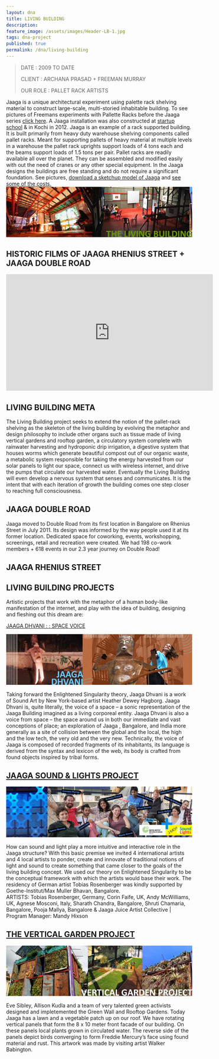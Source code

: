 ```yaml
---
layout: dna
title: LIVING BUILDING
description:
feature_image: /assets/images/Header-LB-1.jpg
tags: dna-project
published: true
permalink: /dna/living-building
---
```


<div class="kg-card-markdown"><blockquote>
<p>DATE : 2009 TO DATE</p>
<p>CLIENT : ARCHANA PRASAD + FREEMAN MURRAY</p>
<p>OUR ROLE : PALLET RACK ARTISTS</p>
</blockquote>
<p>Jaaga is a unique architectural experiment using palette rack shelving material to construct large-scale, multi-storied inhabitable building. To see pictures of Freemans experiments with Pallette Racks before the Jaaga series <a href="https://www.flickr.com/photos/freeman/sets/72157594251251366">click here</a>. A Jaaga installation was also constructed at <a href="http://www.thehindubusinessline.com/news/freeman-murray-to-set-up-startup-school-in-kochi/article4074480.ece">startup school</a> &amp; in Kochi in 2012. Jaaga is an example of a rack supported building. It is built primarily from heavy duty warehouse shelving components called pallet racks. Meant for supporting pallets of heavy material at multiple levels in a warehouse the pallet rack uprights support loads of 4 tons each and the beams support loads of 1.5 tons per pair. Pallet racks are readily available all over the planet. They can be assembled and modified easily with out the need of cranes or any other special equipment. In the Jaaga designs the buildings are free standing and do not require a significant foundation. See pictures, <a href="https://docs.google.com/file/d/0BzW1kvIRH7--ZWFFaWRqTVNKc0E/edit">download a sketchup model of Jaaga</a> and <a href="https://docs.google.com/spreadsheets/d/13dJLT_weF4RrpNqIejBjGVyZw8EDbzaf8yzbt0AL9r8/edit#gid=0">see some of the costs.</a><br>
<img src="/assets/images/Header-LB.jpg" alt="Header-LB"></p>
<h2 id="historicfilmsofjaagarheniusstreetjaagadoubleroad">HISTORIC FILMS OF JAAGA RHENIUS STREET + JAAGA DOUBLE ROAD</h2>
<iframe width="560" height="315" src="https://www.youtube.com/embed/M-SCzfc9RYw" frameborder="0" allowfullscreen></iframe>
<h2 id="livingbuildingmeta">LIVING BUILDING META</h2>
<p>The Living Building project seeks to extend the notion of the pallet-rack shelving as the skeleton of the living building by evolving the metaphor and design philosophy to include other organs such as tissue made of living vertical gardens and rooftop garden, a circulatory system complete with rainwater harvesting and hydroponic drip irrigation, a digestive system that houses worms which generate beautiful compost out of our organic waste, a metabolic system responsible for taking the energy harvested from our solar panels to light our space, connect us with wireless internet, and drive the pumps that circulate our harvested water.  Eventually the Living Building will even develop a nervous system that senses and communicates.  It is the intent that with each iteration of growth the building comes one step closer to reaching full consciousness.</p>
<h2 id="jaagadoubleroad">JAAGA DOUBLE ROAD</h2>
<p>Jaaga moved to Double Road from its first location in Bangalore on Rhenius Street in July 2011. Its design was informed by the way people used it at its former location. Dedicated space for coworking, events, workshopping, screenings, retail and recreation were created. We had 198 co-work members + 618 events in our 2.3 year journey on Double Road!</p>
<h2 id="jaagarheniusstreet">JAAGA RHENIUS STREET</h2>
<h2 id="livingbuildingprojects">LIVING BUILDING PROJECTS</h2>
<p>Artistic projects that work with the metaphor of a human body-like manifestation of the internet, and play with the idea of building, designing and fleshing out this dream are:</p>
<p><a href="http://jaaga.in/portfolio/jaaga-dhvani/">JAAGA DHVANI : : SPACE VOICE</a></p>
<p><img src="/assets/images/2Header-LB.jpg" alt="2Header-LB"></p>
<p>Taking forward the Enlightened Singularity theory, Jaaga Dhvani is a work of Sound Art by New York-based artist Heather Dewey Hagborg. Jaaga Dhvani is, quite literally, the voice of a space – a sonic representation of the Jaaga Building imagined as a living corporeal entity. Jaaga Dhvani is also a voice from space – the space around us in both our immediate and vast conceptions of place; an exploration of Jaaga , Bangalore, and India more generally as a site of collision between the global and the local, the high and the low tech, the very old and the very new. Technically, the voice of Jaaga is composed of recorded fragments of its inhabitants, its language is derived from the syntax and lexicon of the web, its body is crafted from found objects inspired by tribal forms.</p>
<h2 id="jaagasoundlightsproject"><a href="http://jaaga.in/portfolio/jaaga-sound-lights/">JAAGA SOUND &amp; LIGHTS PROJECT</a></h2>
<p><img src="/assets/images/Header-SNL2.jpg" alt="Header-SNL2"></p>
<p>How can sound and light play a more intuitive and interactive role in the Jaaga structure? With this basic premise we invited 4 international artists and 4 local artists to ponder, create and innovate of traditional notions of light and sound to create something that came closer to the goals of the living building concept. We used our theory on Enlightened Singularity to be the conceptual framework with which the artists would base their work. The residency of German artist Tobias Rosenberger was kindly supported by Goethe-Institut/Max Muller Bhavan, Bangalore.<br>
ARTISTS: Tobias Rosenberger, Germany, Corin Faife, UK, Andy McWilliams, UK, Agnese Mosconi, Italy, Sharath Chandra, Bangalore, Shruti Chamaria, Bangalore, Pooja Mallya, Bangalore &amp; Jaaga Juice Artist Collective | Program Manager: Mandy Hixson</p>
<h2 id="theverticalgardenproject"><a href="http://jaaga.in/portfolio/vertical-gardens/">THE VERTICAL GARDEN PROJECT</a></h2>
<p><img src="/assets/images/Header-SNL22.jpg" alt="Header-SNL22"></p>
<p>Eve Sibley, Allison Kudla and a team of very talented green activists designed and impletemented the Green Wall and Rooftop Gardens. Today Jaaga has a lawn and a vegetable patch up on our roof. We have rotating vertical panels that form the 8 x 10 meter front facade of our building. On these panels local plants grown in circulated water. The reverse side of the panels depict birds converging to form Freddie Mercury’s face using found material and rust. This artwork was made by visiting artist Walker Babington.</p>
</div>